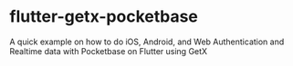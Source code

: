# flutter-getx-pocketbase
A quick example on how to do iOS, Android, and Web Authentication and Realtime data with Pocketbase on Flutter using GetX
